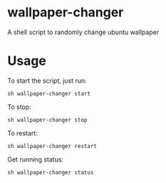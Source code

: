 # wallpaper-changer
A shell script to randomly change ubuntu wallpaper

# Usage
To start the script, just run:
```
sh wallpaper-changer start
```

To stop:
```
sh wallpaper-changer stop
```

To restart:
```
sh wallpaper-changer restart
```

Get running status:
```
sh wallpaper-changer status
```
